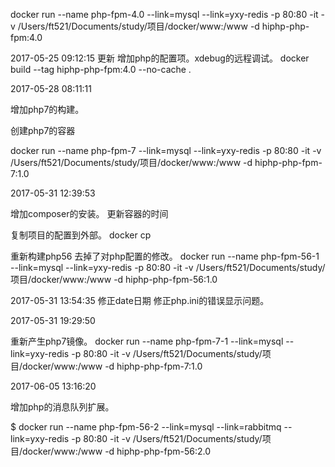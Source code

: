 docker run --name php-fpm-4.0 --link=mysql --link=yxy-redis -p 80:80 -it -v /Users/ft521/Documents/study/项目/docker/www:/www -d hiphp-php-fpm:4.0


2017-05-25 09:12:15 更新
增加php的配置项。xdebug的远程调试。
docker build --tag hiphp-php-fpm:4.0 --no-cache  .


2017-05-28 08:11:11

增加php7的构建。

创建php7的容器

docker run --name php-fpm-7 --link=mysql --link=yxy-redis -p 80:80 -it -v /Users/ft521/Documents/study/项目/docker/www:/www -d hiphp-php-fpm-7:1.0


2017-05-31 12:39:53

增加composer的安装。
更新容器的时间

复制项目的配置到外部。
docker cp 

重新构建php56 去掉了对php配置的修改。
docker run --name php-fpm-56-1 --link=mysql --link=yxy-redis -p 80:80 -it -v /Users/ft521/Documents/study/项目/docker/www:/www -d hiphp-php-fpm-56:1.0


2017-05-31 13:54:35
修正date日期
修正php.ini的错误显示问题。

2017-05-31 19:29:50

重新产生php7镜像。
docker run --name php-fpm-7-1 --link=mysql --link=yxy-redis -p 80:80 -it -v /Users/ft521/Documents/study/项目/docker/www:/www -d hiphp-php-fpm-7:1.0

2017-06-05 13:16:20

增加php的消息队列扩展。

$ docker run --name php-fpm-56-2 --link=mysql --link=rabbitmq  --link=yxy-redis -p 80:80 -it -v /Users/ft521/Documents/study/项目/docker/www:/www -d hiphp-php-fpm-56:2.0


















